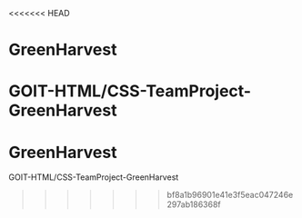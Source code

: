 <<<<<<< HEAD
# GreenHarvest
GOIT-HTML/CSS-TeamProject-GreenHarvest
=======
# GreenHarvest
GOIT-HTML/CSS-TeamProject-GreenHarvest
>>>>>>> bf8a1b96901e41e3f5eac047246e297ab186368f
